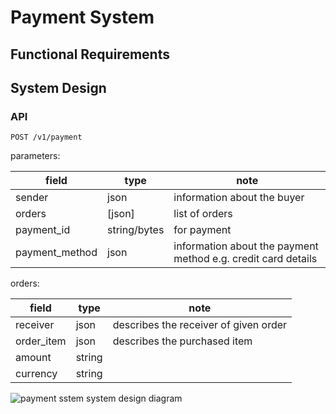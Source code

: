 # Payment System

## Functional Requirements

## System Design

### API

`POST /v1/payment`

parameters:

| field | type | note |
| -------| ---- | -----|
| sender | json | information about the buyer |
| orders | [json] | list of orders |
| payment_id | string/bytes | for payment |
| payment_method | json | information about the payment method e.g. credit card details |

orders:

|  field | type | note  |
| -------| ---- | ----- |
| receiver | json | describes the receiver of given order |
| order_item | json | describes the purchased item |
| amount | string |
| currency | string |

![payment sstem system design diagram](../_assets/payment-system/payment-system.png)